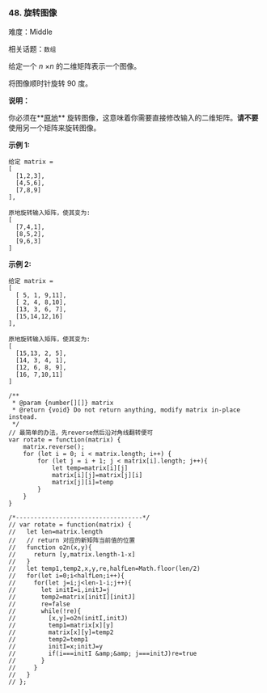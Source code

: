### 48. 旋转图像

难度：Middle

相关话题：`数组`

给定一个 *n* &times;*n*  的二维矩阵表示一个图像。



将图像顺时针旋转 90 度。



**说明：** 



你必须在**[原地](https://baike.baidu.com/item/%E5%8E%9F%E5%9C%B0%E7%AE%97%E6%B3%95)** 旋转图像，这意味着你需要直接修改输入的二维矩阵。**请不要** 使用另一个矩阵来旋转图像。



**示例 1:** 



```
给定 matrix = 
[
  [1,2,3],
  [4,5,6],
  [7,8,9]
],

原地旋转输入矩阵，使其变为:
[
  [7,4,1],
  [8,5,2],
  [9,6,3]
]
```


**示例 2:** 



```
给定 matrix =
[
  [ 5, 1, 9,11],
  [ 2, 4, 8,10],
  [13, 3, 6, 7],
  [15,14,12,16]
], 

原地旋转输入矩阵，使其变为:
[
  [15,13, 2, 5],
  [14, 3, 4, 1],
  [12, 6, 8, 9],
  [16, 7,10,11]
]
```

```
/**
 * @param {number[][]} matrix
 * @return {void} Do not return anything, modify matrix in-place instead.
 */
// 最简单的办法，先reverse然后沿对角线翻转便可
var rotate = function(matrix) {
    matrix.reverse();
    for (let i = 0; i < matrix.length; i++) {
        for (let j = i + 1; j < matrix[i].length; j++){
            let temp=matrix[i][j]
            matrix[i][j]=matrix[j][i]
            matrix[j][i]=temp
        }
    }
}

/*-----------------------------------*/
// var rotate = function(matrix) {
//   let len=matrix.length
//   // return 对应的新矩阵当前值的位置
//   function o2n(x,y){
//     return [y,matrix.length-1-x]
//   }
//   let temp1,temp2,x,y,re,halfLen=Math.floor(len/2)
//   for(let i=0;i<halfLen;i++){
//     for(let j=i;j<len-1-i;j++){
//       let initI=i,initJ=j
//       temp2=matrix[initI][initJ]
//       re=false
//       while(!re){
//         [x,y]=o2n(initI,initJ)
//         temp1=matrix[x][y]
//         matrix[x][y]=temp2
//         temp2=temp1
//         initI=x;initJ=y
//         if(i===initI &amp;&amp; j===initJ)re=true
//       }
//     }
//   }
// };
```

